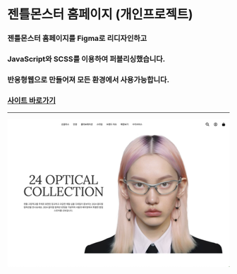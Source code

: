 # 젠틀몬스터 홈페이지 (개인프로젝트)

### 젠틀몬스터 홈페이지를 Figma로 리디자인하고 
### JavaScript와 SCSS를 이용하여 퍼블리싱했습니다. 
### 반응형웹으로 만들어져 모든 환경에서 사용가능합니다.

### [사이트 바로가기](https://tjghwns93.github.io/gentlemonster/)

----

![portfolio](https://github.com/tjghwns93/images/blob/main/gentlemonster.png?raw=true)

